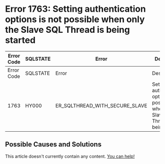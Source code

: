 
# Error 1763: Setting authentication options is not possible when only the Slave SQL Thread is being started


| Error Code | SQLSTATE | Error | Description |
| --- | --- | --- | --- |
| Error Code | SQLSTATE | Error | Description |
| 1763 | HY000 | ER_SQLTHREAD_WITH_SECURE_SLAVE | Setting authentication options is not possible when only the Slave SQL Thread is being started. |




## Possible Causes and Solutions


This article doesn't currently contain any content. [You can help!](/kb/en/writing-and-editing-knowledge-base-articles/)

